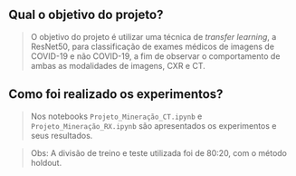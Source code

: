 ## Qual o objetivo do projeto?
> O objetivo do projeto é utilizar uma técnica de <em>transfer learning</em>, a ResNet50, para classificação de exames médicos de imagens de COVID-19 e não COVID-19, a fim de observar o comportamento de ambas as modalidades de imagens, CXR e CT.

## Como foi realizado os experimentos?
> Nos notebooks `Projeto_Mineração_CT.ipynb` e `Projeto_Mineração_RX.ipynb` são apresentados os experimentos e seus resultados.

> Obs: A divisão de treino e teste utilizada foi de 80:20, com o método holdout.
